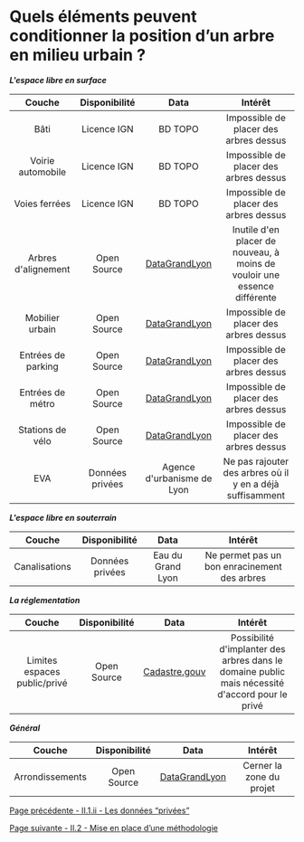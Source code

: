 # Quels éléments peuvent conditionner la position d’un arbre en milieu urbain ?


**_L'espace libre en surface_**

| Couche | Disponibilité | Data | Intérêt |
|:-:|:-:|:-:|:-:|
| Bâti | Licence IGN | BD TOPO | Impossible de placer des arbres dessus
| Voirie automobile| Licence IGN | BD TOPO | Impossible de placer des arbres dessus
| Voies ferrées | Licence IGN | BD TOPO | Impossible de placer des arbres dessus
| Arbres d'alignement | Open Source | [DataGrandLyon](https://data.grandlyon.com/jeux-de-donnees/arbres-alignement-metropole-lyon/donnees) | Inutile d'en placer de nouveau, à moins de vouloir une essence différente
| Mobilier urbain | Open Source | [DataGrandLyon](https://data.grandlyon.com/jeux-de-donnees/mobilier-urbain-metropole-lyon/info) | Impossible de placer des arbres dessus
| Entrées de parking | Open Source | [DataGrandLyon](https://data.grandlyon.com/jeux-de-donnees/acces-parkings-lyon-parc-auto-metropole-lyon/donnees)|Impossible de placer des arbres dessus
| Entrées de métro | Open Source | [DataGrandLyon](https://data.grandlyon.com/jeux-de-donnees/entrees-sorties-stations-metro-reseau-transports-commun-lyonnais/donnees) | Impossible de placer des arbres dessus
| Stations de vélo| Open Source | [DataGrandLyon](https://www.data.gouv.fr/fr/datasets/stations-velov-de-la-metropole-de-lyon/) | Impossible de placer des arbres dessus
| EVA| Données privées | Agence d'urbanisme de Lyon | Ne pas rajouter des arbres où il y en a déjà suffisamment




**_L'espace libre en souterrain_**

| Couche | Disponibilité | Data | Intérêt |
|:-:|:-:|:-:|:-:|
| Canalisations| Données privées| Eau du Grand Lyon  | Ne permet pas un bon enracinement des arbres


**_La réglementation_**

| Couche | Disponibilité | Data | Intérêt
|:-:|:-:|:-:|:-:|
| Limites espaces public/privé | Open Source | [Cadastre.gouv](https://www.data.gouv.fr/fr/datasets/sections-cadastrales-de-la-metropole-de-lyon/) | Possibilité d'implanter des arbres dans le domaine public mais nécessité d'accord pour le privé

**_Général_**

| Couche | Disponibilité | Data | Intérêt
|:-:|:-:|:-:|:-:|
| Arrondissements | Open Source | [DataGrandLyon](https://www.data.gouv.fr/fr/datasets/arrondissements-de-lyon/) | Cerner la zone du projet



[Page précédente - II.1.ii - Les données “privées”](donnees_privees)

[Page suivante - II.2 - Mise en place d’une méthodologie](Methodologie)